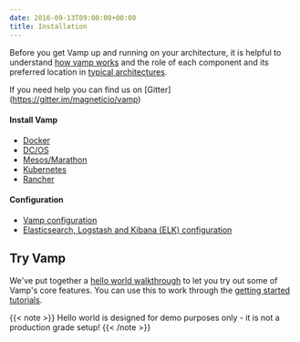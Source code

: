 ```yaml
---
date: 2016-09-13T09:00:00+00:00
title: Installation
---
```

Before you get Vamp up and running on your architecture, it is helpful to understand [how vamp works](/documentation/how-vamp-works/) and the role of each component and its preferred location in [typical architectures](/documentation/how-vamp-works/example-architectures/).  

If you need help you can find us on [Gitter] (https://gitter.im/magneticio/vamp)

#### Install Vamp

* [Docker](docker)
* [DC/OS](dcos)
* [Mesos/Marathon](mesos-marathon)
* [Kubernetes](kubernetes)
* [Rancher](rancher)

#### Configuration

* [Vamp configuration](vamp-configuration/)
* [Elasticsearch, Logstash and Kibana (ELK) configuration](elastic-configuration/) 

## Try Vamp

We've put together a [hello world walkthrough](/documentation/installation/hello-world/) to let you try out some of Vamp's core features. You can use this to work through the [getting started tutorials](/documentation/tutorials).

{{< note >}}
Hello world is designed for demo purposes only - it is not a production grade setup!
{{< /note >}}

